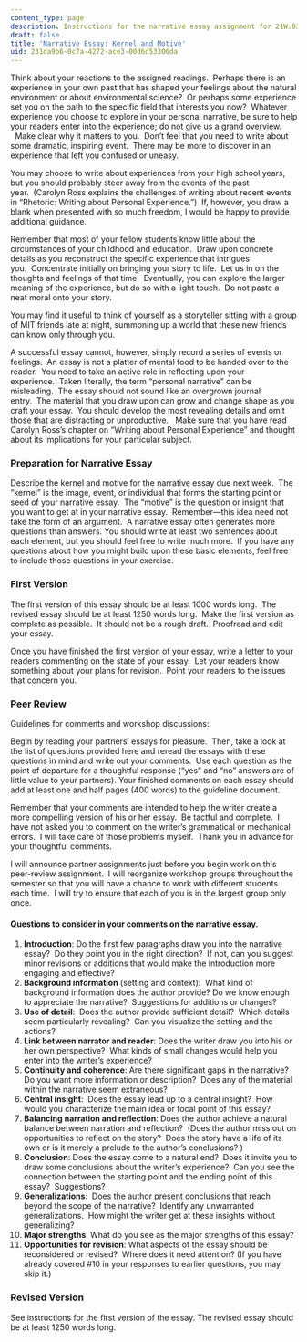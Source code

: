 ```yaml
---
content_type: page
description: Instructions for the narrative essay assignment for 21W.036.
draft: false
title: 'Narrative Essay: Kernel and Motive'
uid: 231da9b6-0c7a-4272-ace3-00d6d53306da
---
```

Think about your reactions to the assigned readings.  Perhaps there is an experience in your own past that has shaped your feelings about the natural environment or about environmental science?  Or perhaps some experience set you on the path to the specific field that interests you now?  Whatever experience you choose to explore in your personal narrative, be sure to help your readers enter into the experience; do not give us a grand overview.   Make clear why it matters to you.  Don’t feel that you need to write about some dramatic, inspiring event.  There may be more to discover in an experience that left you confused or uneasy.

You may choose to write about experiences from your high school years, but you should probably steer away from the events of the past year.  (Carolyn Ross explains the challenges of writing about recent events in “Rhetoric: Writing about Personal Experience.”)  If, however, you draw a blank when presented with so much freedom, I would be happy to provide additional guidance.

Remember that most of your fellow students know little about the circumstances of your childhood and education.  Draw upon concrete details as you reconstruct the specific experience that intrigues you.  Concentrate initially on bringing your story to life.  Let us in on the thoughts and feelings of that time.  Eventually, you can explore the larger meaning of the experience, but do so with a light touch.  Do not paste a neat moral onto your story.

You may find it useful to think of yourself as a storyteller sitting with a group of MIT friends late at night, summoning up a world that these new friends can know only through you.

A successful essay cannot, however, simply record a series of events or feelings.  An essay is not a platter of mental food to be handed over to the reader.  You need to take an active role in reflecting upon your experience.  Taken literally, the term “personal narrative” can be misleading.  The essay should not sound like an overgrown journal entry.  The material that you draw upon can grow and change shape as you craft your essay.  You should develop the most revealing details and omit those that are distracting or unproductive.   Make sure that you have read Carolyn Ross’s chapter on “Writing about Personal Experience” and thought about its implications for your particular subject.

### Preparation for Narrative Essay

Describe the kernel and motive for the narrative essay due next week.  The “kernel” is the image, event, or individual that forms the starting point or seed of your narrative essay.  The “motive” is the question or insight that you want to get at in your narrative essay.  Remember—this idea need not take the form of an argument.  A narrative essay often generates more questions than answers. You should write at least two sentences about each element, but you should feel free to write much more.  If you have any questions about how you might build upon these basic elements, feel free to include those questions in your exercise. 

### First Version

The first version of this essay should be at least 1000 words long.  The revised essay should be at least 1250 words long.  Make the first version as complete as possible.  It should not be a rough draft.  Proofread and edit your essay.

Once you have finished the first version of your essay, write a letter to your readers commenting on the state of your essay.  Let your readers know something about your plans for revision.  Point your readers to the issues that concern you.

### Peer Review

Guidelines for comments and workshop discussions:

Begin by reading your partners’ essays for pleasure.  Then, take a look at the list of questions provided here and reread the essays with these questions in mind and write out your comments.  Use each question as the point of departure for a thoughtful response (“yes” and “no” answers are of little value to your partners). Your finished comments on each essay should add at least one and half pages (400 words) to the guideline document.

Remember that your comments are intended to help the writer create a more compelling version of his or her essay.  Be tactful and complete.  I have not asked you to comment on the writer’s grammatical or mechanical errors.  I will take care of those problems myself.  Thank you in advance for your thoughtful comments.

I will announce partner assignments just before you begin work on this peer-review assignment.  I will reorganize workshop groups throughout the semester so that you will have a chance to work with different students each time.  I will try to ensure that each of you is in the largest group only once.  

#### Questions to consider in your comments on the narrative essay.

1. **Introduction**: Do the first few paragraphs draw you into the narrative essay?  Do they point you in the right direction?  If not, can you suggest minor revisions or additions that would make the introduction more engaging and effective?
2. **Background information** (setting and context):  What kind of background information does the author provide? Do we know enough to appreciate the narrative?  Suggestions for additions or changes?
3. **Use of detail**:  Does the author provide sufficient detail?  Which details seem particularly revealing?  Can you visualize the setting and the actions?
4. **Link between narrator and reader**: Does the writer draw you into his or her own perspective?  What kinds of small changes would help you enter into the writer’s experience?
5. **Continuity and coherence**: Are there significant gaps in the narrative?  Do you want more information or description?  Does any of the material within the narrative seem extraneous?
6. **Central insight**:  Does the essay lead up to a central insight?  How would you characterize the main idea or focal point of this essay?
7. **Balancing narration and reflection**: Does the author achieve a natural balance between narration and reflection?  (Does the author miss out on opportunities to reflect on the story?  Does the story have a life of its own or is it merely a prelude to the author’s conclusions? )
8. **Conclusion**: Does the essay come to a natural end?  Does it invite you to draw some conclusions about the writer’s experience?  Can you see the connection between the starting point and the ending point of this essay?  Suggestions?
9. **Generalizations**:  Does the author present conclusions that reach beyond the scope of the narrative?  Identify any unwarranted generalizations.  How might the writer get at these insights without generalizing?
10. **Major strengths**: What do you see as the major strengths of this essay?
11. **Opportunities for revision**: What aspects of the essay should be reconsidered or revised?  Where does it need attention? (If you have already covered #10 in your responses to earlier questions, you may skip it.)

### Revised Version

See instructions for the first version of the essay. The revised essay should be at least 1250 words long.